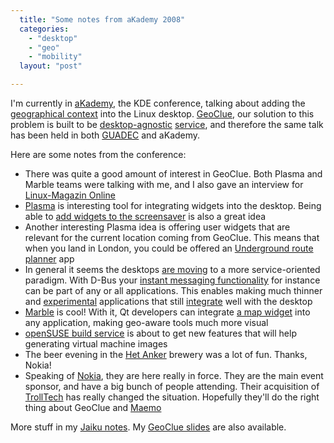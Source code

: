 ```yaml
---
  title: "Some notes from aKademy 2008"
  categories: 
    - "desktop"
    - "geo"
    - "mobility"
  layout: "post"

---
```

<p>
I'm currently in <a href="http://akademy.kde.org/">aKademy</a>, the KDE conference, talking about adding the <a href="http://worrydream.com/MagicInk/#inferring_context_from_the_environment">geographical context</a> into the Linux desktop. <a href="http://geoclue.freedesktop.org/">GeoClue</a>, our solution to this problem is built to be <a href="http://www.freedesktop.org/wiki/">desktop-agnostic</a> <a href="http://en.wikipedia.org/wiki/D-Bus">service</a>, and therefore the same talk has been held in both <a href="http://bergie.iki.fi/blog/notes_from_guadec_istanbul/">GUADEC</a> and aKademy.
</p><p>
Here are some notes from the conference:
</p><ul><li>There was quite a good amount of interest in GeoClue. Both Plasma and Marble teams were talking with me, and I also gave an interview for <a href="http://www.linux-magazin.de/">Linux-Magazin Online</a></li>
<li><a href="http://plasma.kde.org/cms/1029">Plasma</a> is interesting tool for integrating widgets into the desktop. Being able to <a href="http://code.google.com/soc/2008/kde/appinfo.html?csaid=F16B9339F86C1ABA">add widgets to the screensaver</a> is also a great idea</li>
<li>Another interesting Plasma idea is offering user widgets that are relevant for the current location coming from GeoClue. This means that when you land in London, you could be offered an <a href="http://www.apple.com/downloads/dashboard/transportation/tubewidget.html">Underground route planner</a> app</li>
<li>In general it seems the desktops <a href="http://fmontesi.blogspot.com/2008/08/are-we-converging-to-service-oriented.html">are moving</a> to a more service-oriented paradigm. With D-Bus your <a href="http://telepathy.freedesktop.org/">instant messaging functionality</a> for instance can be part of any or all applications. This enables making much thinner and <a href="http://clutter-project.org/">experimental</a> applications that still <a href="http://akademy.kde.org/conference/presentation/14.php">integrate</a> well with the desktop</li>
<li><a href="http://edu.kde.org/marble/">Marble</a> is cool! With it, Qt developers can integrate <a href="http://edu.kde.org/marble/#developers">a map widget</a> into any application, making geo-aware tools much more visual</li>
<li><a href="https://build.opensuse.org/">openSUSE build service</a> is about to get new features that will help generating virtual machine images</li>
<li>The beer evening in the <a href="http://www.hetanker.be/en">Het Anker</a> brewery was a lot of fun. Thanks, Nokia!</li>
<li>Speaking of <a href="http://www.nokia.com/">Nokia</a>, they are here really in force. They are the main event sponsor, and have a big bunch of people attending. Their acquisition of <a href="http://trolltech.com/">TrollTech</a> has really changed the situation. Hopefully they'll do the right thing about GeoClue and <a href="http://maemo.org/">Maemo</a></li>
</ul><p>
More stuff in my <a href="http://bergie.jaiku.com/presence/42097075">Jaiku notes</a>. My <a href="http://docs.google.com/Present?docid=dd4m6zsj_27f793rtgf">GeoClue slides</a> are also available.
</p>
